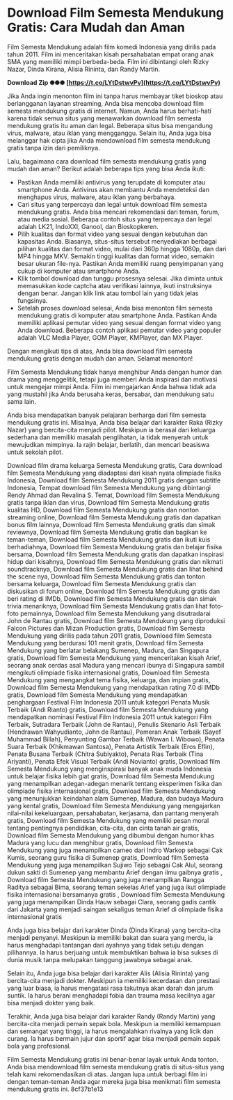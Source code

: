 # Download Film Semesta Mendukung Gratis: Cara Mudah dan Aman
 
Film Semesta Mendukung adalah film komedi Indonesia yang dirilis pada tahun 2011. Film ini menceritakan kisah persahabatan empat orang anak SMA yang memiliki mimpi berbeda-beda. Film ini dibintangi oleh Rizky Nazar, Dinda Kirana, Alisia Rininta, dan Randy Martin.
 
**Download Zip ✺✺✺ [https://t.co/LYtDstwvPv](https://t.co/LYtDstwvPv)**


 
Jika Anda ingin menonton film ini tanpa harus membayar tiket bioskop atau berlangganan layanan streaming, Anda bisa mencoba download film semesta mendukung gratis di internet. Namun, Anda harus berhati-hati karena tidak semua situs yang menawarkan download film semesta mendukung gratis itu aman dan legal. Beberapa situs bisa mengandung virus, malware, atau iklan yang mengganggu. Selain itu, Anda juga bisa melanggar hak cipta jika Anda mendownload film semesta mendukung gratis tanpa izin dari pemiliknya.
 
Lalu, bagaimana cara download film semesta mendukung gratis yang mudah dan aman? Berikut adalah beberapa tips yang bisa Anda ikuti:
 
- Pastikan Anda memiliki antivirus yang terupdate di komputer atau smartphone Anda. Antivirus akan membantu Anda mendeteksi dan menghapus virus, malware, atau iklan yang berbahaya.
- Cari situs yang terpercaya dan legal untuk download film semesta mendukung gratis. Anda bisa mencari rekomendasi dari teman, forum, atau media sosial. Beberapa contoh situs yang terpercaya dan legal adalah LK21, IndoXXI, Ganool, dan Bioskopkeren.
- Pilih kualitas dan format video yang sesuai dengan kebutuhan dan kapasitas Anda. Biasanya, situs-situs tersebut menyediakan berbagai pilihan kualitas dan format video, mulai dari 360p hingga 1080p, dan dari MP4 hingga MKV. Semakin tinggi kualitas dan format video, semakin besar ukuran file-nya. Pastikan Anda memiliki ruang penyimpanan yang cukup di komputer atau smartphone Anda.
- Klik tombol download dan tunggu prosesnya selesai. Jika diminta untuk memasukkan kode captcha atau verifikasi lainnya, ikuti instruksinya dengan benar. Jangan klik link atau tombol lain yang tidak jelas fungsinya.
- Setelah proses download selesai, Anda bisa menonton film semesta mendukung gratis di komputer atau smartphone Anda. Pastikan Anda memiliki aplikasi pemutar video yang sesuai dengan format video yang Anda download. Beberapa contoh aplikasi pemutar video yang populer adalah VLC Media Player, GOM Player, KMPlayer, dan MX Player.

Dengan mengikuti tips di atas, Anda bisa download film semesta mendukung gratis dengan mudah dan aman. Selamat menonton!
  
Film Semesta Mendukung tidak hanya menghibur Anda dengan humor dan drama yang menggelitik, tetapi juga memberi Anda inspirasi dan motivasi untuk mengejar mimpi Anda. Film ini mengajarkan Anda bahwa tidak ada yang mustahil jika Anda berusaha keras, bersabar, dan mendukung satu sama lain.
 
Anda bisa mendapatkan banyak pelajaran berharga dari film semesta mendukung gratis ini. Misalnya, Anda bisa belajar dari karakter Raka (Rizky Nazar) yang bercita-cita menjadi pilot. Meskipun ia berasal dari keluarga sederhana dan memiliki masalah penglihatan, ia tidak menyerah untuk mewujudkan mimpinya. Ia rajin belajar, berlatih, dan mencari beasiswa untuk sekolah pilot.
 
Download film drama keluarga Semesta Mendukung gratis,  Cara download film Semesta Mendukung yang diadaptasi dari kisah nyata olimpiade fisika Indonesia,  Download film Semesta Mendukung 2011 gratis dengan subtitle Indonesia,  Tempat download film Semesta Mendukung yang dibintangi Rendy Ahmad dan Revalina S. Temat,  Download film Semesta Mendukung gratis tanpa iklan dan virus,  Download film Semesta Mendukung gratis kualitas HD,  Download film Semesta Mendukung gratis dan nonton streaming online,  Download film Semesta Mendukung gratis dan dapatkan bonus film lainnya,  Download film Semesta Mendukung gratis dan simak reviewnya,  Download film Semesta Mendukung gratis dan bagikan ke teman-teman,  Download film Semesta Mendukung gratis dan ikuti kuis berhadiahnya,  Download film Semesta Mendukung gratis dan belajar fisika bersama,  Download film Semesta Mendukung gratis dan dapatkan inspirasi hidup dari kisahnya,  Download film Semesta Mendukung gratis dan nikmati soundtracknya,  Download film Semesta Mendukung gratis dan lihat behind the scene nya,  Download film Semesta Mendukung gratis dan tonton bersama keluarga,  Download film Semesta Mendukung gratis dan diskusikan di forum online,  Download film Semesta Mendukung gratis dan beri rating di IMDb,  Download film Semesta Mendukung gratis dan simak trivia menariknya,  Download film Semesta Mendukung gratis dan lihat foto-foto pemainnya,  Download film Semesta Mendukung yang disutradarai John de Rantau gratis,  Download film Semesta Mendukung yang diproduksi Falcon Pictures dan Mizan Production gratis,  Download film Semesta Mendukung yang dirilis pada tahun 2011 gratis,  Download film Semesta Mendukung yang berdurasi 101 menit gratis,  Download film Semesta Mendukung yang berlatar belakang Sumenep, Madura, dan Singapura gratis,  Download film Semesta Mendukung yang menceritakan kisah Arief, seorang anak cerdas asal Madura yang mencari ibunya di Singapura sambil mengikuti olimpiade fisika internasional gratis,  Download film Semesta Mendukung yang mengangkat tema fisika, keluarga, dan impian gratis,  Download film Semesta Mendukung yang mendapatkan rating 7.0 di IMDb gratis,  Download film Semesta Mendukung yang mendapatkan penghargaan Festival Film Indonesia 2011 untuk kategori Penata Musik Terbaik (Andi Rianto) gratis,  Download film Semesta Mendukung yang mendapatkan nominasi Festival Film Indonesia 2011 untuk kategori Film Terbaik, Sutradara Terbaik (John de Rantau), Penulis Skenario Asli Terbaik (Hendrawan Wahyudianto, John de Rantau), Pemeran Anak Terbaik (Sayef Muhammad Billah), Penyunting Gambar Terbaik (Wawan I. Wibowo), Penata Suara Terbaik (Khikmawan Santosa), Penata Artistik Terbaik (Eros Eflin), Penata Busana Terbaik (Chitra Subiyakto), Penata Rias Terbaik (Tina Ariyanti), Penata Efek Visual Terbaik (Andi Novianto) gratis,  Download film Semesta Mendukung yang menginspirasi banyak anak muda Indonesia untuk belajar fisika lebih giat gratis,  Download film Semesta Mendukung yang menampilkan adegan-adegan menarik tentang eksperimen fisika dan olimpiade fisika internasional gratis,  Download film Semesta Mendukung yang menunjukkan keindahan alam Sumenep, Madura, dan budaya Madura yang kental gratis,  Download film Semesta Mendukung yang mengajarkan nilai-nilai kekeluargaan, persahabatan, kerjasama, dan pantang menyerah gratis,  Download film Semesta Mendukung yang memiliki pesan moral tentang pentingnya pendidikan, cita-cita, dan cinta tanah air gratis,  Download film Semesta Mendukung yang dibumbui dengan humor khas Madura yang lucu dan menghibur gratis,  Download film Semesta Mendukung yang juga menampilkan cameo dari Indro Warkop sebagai Cak Kumis, seorang guru fisika di Sumenep gratis,  Download film Semesta Mendukung yang juga menampilkan Sujiwo Tejo sebagai Cak Alul, seorang dukun sakti di Sumenep yang membantu Arief dengan ilmu gaibnya gratis ,  Download film Semesta Mendukung yang juga menampilkan Rangga Raditya sebagai Bima, seorang teman sekelas Arief yang juga ikut olimpiade fisika internasional bersamanya gratis ,  Download film Semesta Mendukung yang juga menampilkan Dinda Hauw sebagai Clara, seorang gadis cantik dari Jakarta yang menjadi saingan sekaligus teman Arief di olimpiade fisika internasional gratis
 
Anda juga bisa belajar dari karakter Dinda (Dinda Kirana) yang bercita-cita menjadi penyanyi. Meskipun ia memiliki bakat dan suara yang merdu, ia harus menghadapi tantangan dari ayahnya yang tidak setuju dengan pilihannya. Ia harus berjuang untuk membuktikan bahwa ia bisa sukses di dunia musik tanpa melupakan tanggung jawabnya sebagai anak.
 
Selain itu, Anda juga bisa belajar dari karakter Alis (Alisia Rininta) yang bercita-cita menjadi dokter. Meskipun ia memiliki kecerdasan dan prestasi yang luar biasa, ia harus mengatasi rasa takutnya akan darah dan jarum suntik. Ia harus berani menghadapi fobia dan trauma masa kecilnya agar bisa menjadi dokter yang baik.
 
Terakhir, Anda juga bisa belajar dari karakter Randy (Randy Martin) yang bercita-cita menjadi pemain sepak bola. Meskipun ia memiliki kemampuan dan semangat yang tinggi, ia harus mengalahkan rivalnya yang licik dan curang. Ia harus bermain jujur dan sportif agar bisa menjadi pemain sepak bola yang profesional.
 
Film Semesta Mendukung gratis ini benar-benar layak untuk Anda tonton. Anda bisa mendownload film semesta mendukung gratis di situs-situs yang telah kami rekomendasikan di atas. Jangan lupa untuk berbagi film ini dengan teman-teman Anda agar mereka juga bisa menikmati film semesta mendukung gratis ini.
 8cf37b1e13
 
